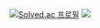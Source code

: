 [![Solved.ac
프로필](http://mazassumnida.wtf/api/v2/generate_badge?boj=sjy010208)](https://solved.ac/sjy010208)
<img src="http://mazandi.herokuapp.com/api?handle=sjy010208&theme=warm"/>
